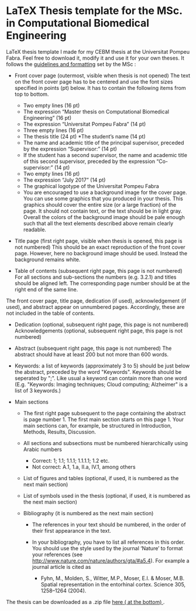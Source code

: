 # LaTeX Thesis template for the MSc. in Computational Biomedical Engineering

LaTeX thesis template I made for my CEBM thesis at the Universitat Pompeu Fabra. Feel free to download it, modify it and use it for your own theses. It
follows the [guidelines and formatting](https://www.upf.edu/web/cbem/formatting-rules) set by the MSc :


* Front cover page (outermost, visible when thesis is not opened)
The text on the front cover page has to be centered and use the font sizes specified in points (pt) below. It has to contain the following items from top to bottom.

    * Two empty lines (16 pt)
    * The expression “Master thesis on Computational Biomedical Engineering” (16 pt)
    * The expression “Universitat Pompeu Fabra” (14 pt)
    * Three empty lines (16 pt)
    * The thesis title (24 pt)
    *The student’s name (14 pt)
    * The name and academic title of the principal supervisor, preceded by the expression “Supervisor:” (14 pt)
    * If the student has a second supervisor, the name and academic title of this second supervisor, preceded by the expression “Co-supervisor:” (14 pt)
    * Two empty lines (16 pt)
    * The expression “July 2017” (14 pt)
    * The graphical logotype of the Universitat Pompeu Fabra
    * You are encouraged to use a background image for the cover page. You can use some graphics that you produced in your thesis. This graphics should cover the entire size (or a large fraction) of the page. It should not contain text, or the text should be in light gray. Overall the colors of the background image should be pale enough such that all the text elements described above remain clearly readable.

* Title page (first right page, visible when thesis is opened, this page is not numbered)
This should be an exact reproduction of the front cover page. However, here no background image should be used. Instead the background remains white.

* Table of contents (subsequent right page, this page is not numbered)
For all sections and sub-sections the numbers (e.g. 3.2.1) and titles should be aligned left. The corresponding page number should be at the right end of the same line.

The front cover page, title page, dedication (if used), acknowledgement (if used), and abstract appear on unnumbered pages. Accordingly, these are not included in the table of contents.

* Dedication (optional, subsequent right page, this page is not numbered)
Acknowledgements (optional, subsequent right page, this page is not numbered)

* Abstract (subsequent right page, this page is not numbered)
The abstract should have at least 200 but not more than 600 words.

* Keywords: a list of keywords (approximately 3 to 5) should be just below the abstract, preceded by the word "Keywords". Keywords should be seperated by ";". Like usual a keyword can contain more than one word (E.g. "Keywords: Imaging techniques; Cloud computing; Alzheimer" is a list of 3 keywords.)

* Main sections

    * The first right page subsequent to the page containing the abstract is page number 1. The first main section starts on this page 1.
    Your main sections can, for example, be structured in Introduction, Methods, Results, Discussion.

    * All sections and subsections must be numbered hierarchically using Arabic numbers
        * Correct: 1; 1.1; 1.1.1; 1.1.1.1; 1.2 etc.
        * Not correct: A.1, 1.a, II.a, IV.1, among others

    * List of figures and tables (optional, if used, it is numbered as the next main section)

    * List of symbols used in the thesis (optional, if used, it is numbered as the next main section)

    * Bibliography (it is numbered as the next main section)
        * The references in your text should be numbered, in the order of their first appearance in the text.

        * In your bibliography, you have to list all references in this order. You should use the style used by the journal ‘Nature’ to format your references (see http://www.nature.com/nature/authors/gta/#a5.4). For example a journal article is cited as
            * Fyhn, M., Molden, S., Witter, M.P., Moser, E.I. & Moser, M.B. Spatial representation in the entorhinal cortex. Science 305, 1258–1264 (2004).


The thesis can be downloaded as a .zip file [here ( at the bottom) ](https://www.upf.edu/web/cbem/formatting-rules).
 


